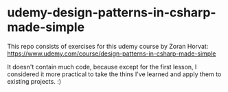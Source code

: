 # udemy-design-patterns-in-csharp-made-simple
This repo consists of exercises for this udemy course by Zoran Horvat: https://www.udemy.com/course/design-patterns-in-csharp-made-simple

It doesn't contain much code, because except for the first lesson, I considered it more practical to take the thins I've learned and apply them to existing projects. :)
